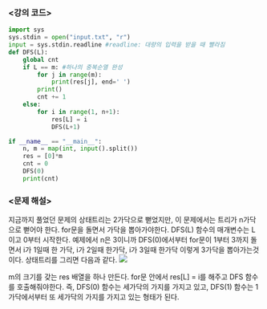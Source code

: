 ### <강의 코드>

```python
import sys
sys.stdin = open("input.txt", "r")
input = sys.stdin.readline #readline: 대량의 입력을 받을 때 빨라짐
def DFS(L):
    global cnt
    if L == m: #하나의 중복순열 완성
        for j in range(m):
            print(res[j], end=' ')
        print()
        cnt += 1
    else:
        for i in range(1, n+1):
            res[L] = i
            DFS(L+1)

if __name__ == "__main__":
    n, m = map(int, input().split())
    res = [0]*m
    cnt = 0
    DFS(0)
    print(cnt)
```

### <문제 해설>

지금까지 풀었던 문제의 상태트리는 2가닥으로 뻗었지만, 이 문제에서는 트리가 n가닥으로 뻗어야 한다.
for문을 돌면서 가닥을 뽑아가야한다.
DFS(L) 함수의 매개변수는 L이고 0부터 시작한다.
예제에서 n은 3이니까 DFS(0)에서부터 for문이 1부터 3까지 돌면서 i가 1일때 한 가닥, i가 2일때 한가닥, i가 3일때 한가닥 이렇게 3가닥을 뽑아가는것이다.
상태트리를 그리면 다음과 같다.
![](https://velog.velcdn.com/images/woonyumnyum/post/e9a7616c-280b-445d-9d8e-b2ebe151ae17/image.png)

m의 크기를 갖는 res 배열을 하나 만든다.
for문 안에서 res[L] = i를 해주고 DFS 함수를 호출해줘야한다.
즉, DFS(0) 함수는 세가닥의 가지를 가지고 있고, DFS(1) 함수는 1 가닥에서부터 또 세가닥의 가지를 가지고 있는 형태가 된다.
